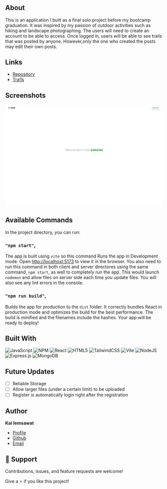 <h1 align="center"><project-name></h1>

<p align="center"><project-description></p>

## About

This is an application I built as a final solo project before my bootcamp graduation. It was inspired by my passion of outdoor activities such as hiking and landscape photographing. The users will need to create an account to be able to access. Once logged in, users will be able to see trails that was posted by anyone. However,only the one who created the posts may edit their own posts.

## Links

-   [Repository](https://github.com/KaiIemsawat/trailss "Trailss")
-   [Tra!ls](http://54.174.238.243/ "Tra!ls")

## Screenshots

![screenshot](/server/uploads/trailss.png "screenshot")

## Available Commands

In the project directory, you can run:

### `"npm start"`,

The app is built using `vite` so this command Runs the app in Development mode. Open [http://localhost:5173](http://localhost:5173) to view it in the browser. You also need to run this command in both client and server directores using the same command, `npm start`, as well to completely run the app. This would launch `nodemon` and allow files on server side each time you update files. You will also see any lint errors in the console.

### `"npm run build"`,

Builds the app for production to the `dist` folder. It correctly bundles React in production mode and optimizes the build for the best performance. The build is minified and the filenames include the hashes. Your app will be ready to deploy!

## Built With

![JavaScript](https://img.shields.io/badge/javascript-%23323330.svg?style=for-the-badge&logo=javascript&logoColor=%23F7DF1E)
![NPM](https://img.shields.io/badge/NPM-%23CB3837.svg?style=for-the-badge&logo=npm&logoColor=white)
![React](https://img.shields.io/badge/react-%2320232a.svg?style=for-the-badge&logo=react&logoColor=%2361DAFB)
![HTML5](https://img.shields.io/badge/html5-%23E34F26.svg?style=for-the-badge&logo=html5&logoColor=white)
![TailwindCSS](https://img.shields.io/badge/tailwindcss-%2338B2AC.svg?style=for-the-badge&logo=tailwind-css&logoColor=white)
![Vite](https://img.shields.io/badge/vite-%23646CFF.svg?style=for-the-badge&logo=vite&logoColor=white)
![NodeJS](https://img.shields.io/badge/node.js-6DA55F?style=for-the-badge&logo=node.js&logoColor=white)
![Express.js](https://img.shields.io/badge/express.js-%23404d59.svg?style=for-the-badge&logo=express&logoColor=%2361DAFB)
![MongoDB](https://img.shields.io/badge/MongoDB-%234ea94b.svg?style=for-the-badge&logo=mongodb&logoColor=white)

## Future Updates

-   [ ] Reliable Storage
-   [ ] Allow larger files (under a certain limit) to be uploaded
-   [ ] Register is automatically login right after the registration

## Author

**Kai Iemsawat**

-   [Profile](https://kai-portfolio.tech/ "kai iemsawat")
-   [Github](https://github.com/KaiIemsawat "github")
-   [Email](mailto:kaiiemsawat@gmail.com "mail me")

## 🤝 Support

Contributions, issues, and feature requests are welcome!

Give a ⭐️ if you like this project!
